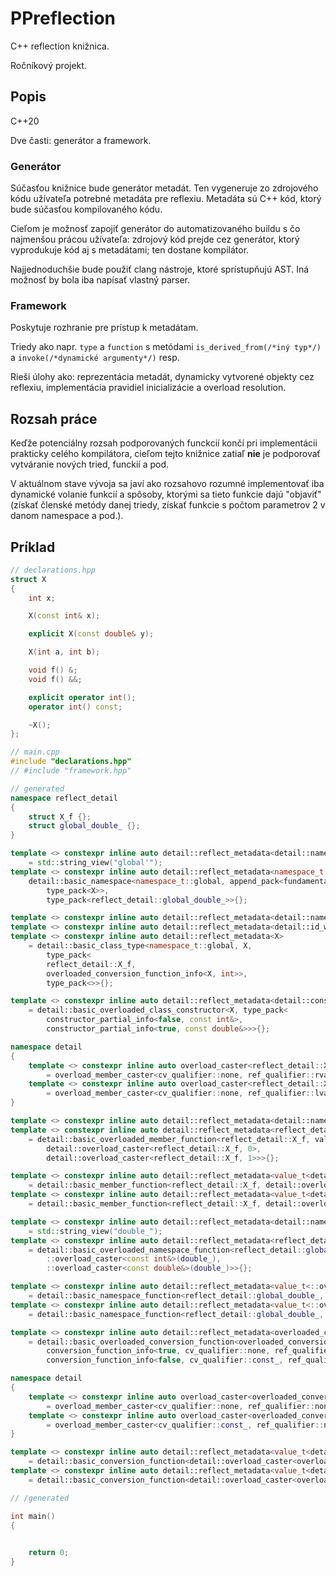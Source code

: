 # PPreflection

C++ reflection knižnica.

Ročníkový projekt.

## Popis

C++20

Dve časti: generátor a framework.

### Generátor

Súčasťou knižnice bude generátor metadát. Ten vygeneruje zo zdrojového kódu užívateľa potrebné metadáta pre reflexiu. Metadáta sú C++ kód, ktorý bude súčasťou kompilovaného kódu.

Cieľom je možnosť zapojiť generátor do automatizovaného buildu s čo najmenšou prácou užívateľa: zdrojový kód prejde cez generátor, ktorý vyprodukuje kód aj s metadátami; ten dostane kompilátor.

Najjednoduchšie bude použiť clang nástroje, ktoré sprístupňujú AST. Iná možnosť by bola iba napísať vlastný parser.

### Framework

Poskytuje rozhranie pre prístup k metadátam.

Triedy ako napr. `type` a `function` s metódami `is_derived_from(/*iný typ*/)` a `invoke(/*dynamické argumenty*/)` resp.

Rieši úlohy ako: reprezentácia metadát, dynamicky vytvorené objekty cez reflexiu, implementácia pravidiel inicializácie a overload resolution.

## Rozsah práce

Keďže potenciálny rozsah podporovaných funckcií končí pri implementácii prakticky celého kompilátora, cieľom tejto knižnice zatiaľ **nie** je podporovať vytváranie nových tried, funckií a pod.

V aktuálnom stave vývoja sa javí ako rozsahovo rozumné implementovať iba dynamické volanie funkcií a spôsoby, ktorými sa tieto funkcie dajú "objaviť" (získať členské metódy danej triedy, získať funkcie s počtom parametrov 2 v danom namespace a pod.).

## Príklad

```cpp
// declarations.hpp
struct X
{
	int x;

	X(const int& x);

	explicit X(const double& y);

	X(int a, int b);

	void f() &;
	void f() &&;

	explicit operator int();
	operator int() const;

	~X();
};

// main.cpp
#include "declarations.hpp"
// #include "framework.hpp"

// generated
namespace reflect_detail
{
	struct X_f {};
	struct global_double_ {};
}

template <> constexpr inline auto detail::reflect_metadata<detail::name_wrap<namespace_t::global>>
	= std::string_view("global'");
template <> constexpr inline auto detail::reflect_metadata<namespace_t::global> =
	detail::basic_namespace<namespace_t::global, append_pack<fundamental_type_pack,
		type_pack<X>>,
		type_pack<reflect_detail::global_double_>>{};

template <> constexpr inline auto detail::reflect_metadata<detail::name_wrap<X>> = std::string_view("X");
template <> constexpr inline auto detail::reflect_metadata<detail::id_wrap<X>> = std::size_t(0);
template <> constexpr inline auto detail::reflect_metadata<X>
	= detail::basic_class_type<namespace_t::global, X,
		type_pack<
		reflect_detail::X_f,
		overloaded_conversion_function_info<X, int>>,
		type_pack<>>{};

template <> constexpr inline auto detail::reflect_metadata<detail::constructor_wrap<X>>
	= detail::basic_overloaded_class_constructor<X, type_pack<
		constructor_partial_info<false, const int&>,
		constructor_partial_info<true, const double&>>>{};

namespace detail
{
	template <>	constexpr inline auto overload_caster<reflect_detail::X_f, 0>
		= overload_member_caster<cv_qualifier::none, ref_qualifier::rvalue>(&X::f);
	template <>	constexpr inline auto overload_caster<reflect_detail::X_f, 1>
		= overload_member_caster<cv_qualifier::none, ref_qualifier::lvalue>(&X::f);
}

template <> constexpr inline auto detail::reflect_metadata<detail::name_wrap<reflect_detail::X_f>> = std::string_view("f");
template <> constexpr inline auto detail::reflect_metadata<reflect_detail::X_f>
	= detail::basic_overloaded_member_function<reflect_detail::X_f, value_pack<
		detail::overload_caster<reflect_detail::X_f, 0>,
		detail::overload_caster<reflect_detail::X_f, 1>>>{};

template <> constexpr inline auto detail::reflect_metadata<value_t<detail::overload_caster<reflect_detail::X_f, 0>>>
	= detail::basic_member_function<reflect_detail::X_f, detail::overload_caster<reflect_detail::X_f, 0>>{};
template <> constexpr inline auto detail::reflect_metadata<value_t<detail::overload_caster<reflect_detail::X_f, 1>>>
	= detail::basic_member_function<reflect_detail::X_f, detail::overload_caster<reflect_detail::X_f, 1>>{};

template <> constexpr inline auto detail::reflect_metadata<detail::name_wrap<reflect_detail::global_double_>>
	= std::string_view("double_");
template <> constexpr inline auto detail::reflect_metadata<reflect_detail::global_double_>
	= detail::basic_overloaded_namespace_function<reflect_detail::global_double_, namespace_t::global, value_pack<
		::overload_caster<const int&>(double_),
		::overload_caster<const double&>(double_)>>{};

template <> constexpr inline auto detail::reflect_metadata<value_t<::overload_caster<const int&>(double_)>>
	= detail::basic_namespace_function<reflect_detail::global_double_, ::overload_caster<const int&>(double_)>{};
template <> constexpr inline auto detail::reflect_metadata<value_t<::overload_caster<const double&>(double_)>>
	= detail::basic_namespace_function<reflect_detail::global_double_, ::overload_caster<const double&>(double_)>{};

template <> constexpr inline auto detail::reflect_metadata<overloaded_conversion_function_info<X, int>>
	= detail::basic_overloaded_conversion_function<overloaded_conversion_function_info<X, int>, type_pack<
		conversion_function_info<true, cv_qualifier::none, ref_qualifier::none>,
		conversion_function_info<false, cv_qualifier::const_, ref_qualifier::none>>>{};

namespace detail
{
	template <>	constexpr inline auto overload_caster<overloaded_conversion_function_info<X, int>, 0>
		= overload_member_caster<cv_qualifier::none, ref_qualifier::none>(&X::operator int);
	template <>	constexpr inline auto overload_caster<overloaded_conversion_function_info<X, int>, 1>
		= overload_member_caster<cv_qualifier::const_, ref_qualifier::none>(&X::operator int);
}

template <> constexpr inline auto detail::reflect_metadata<value_t<detail::overload_caster<overloaded_conversion_function_info<X, int>, 0>>>
	= detail::basic_conversion_function<detail::overload_caster<overloaded_conversion_function_info<X, int>, 0>, false>{};
template <> constexpr inline auto detail::reflect_metadata<value_t<detail::overload_caster<overloaded_conversion_function_info<X, int>, 1>>>
	= detail::basic_conversion_function<detail::overload_caster<overloaded_conversion_function_info<X, int>, 1>, false>{};

// /generated

int main()
{
	

	return 0;
}
```
